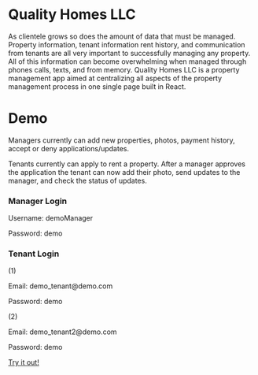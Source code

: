 # Quality Homes LLC

As clientele grows so does the amount of data that must be managed. Property information, tenant information rent history, and communication from tenants are all very important to successfully managing any property. All of this information can become overwhelming when managed through phones calls, texts, and from memory. Quality Homes LLC is a property management app aimed at centralizing all aspects of the property management process in one single page built in React. 

# Demo 

Managers currently can add new properties, photos, payment history, accept or deny applications/updates.

Tenants currently can apply to rent a property. After a manager approves the application the tenant can now add their photo, send updates to the manager, and check the status of updates. 

### Manager Login

Username: demoManager

Password: demo


### Tenant Login

(1) 

Email: <span>demo_tenant@</span>demo.com

Password: demo

(2) 

Email: <span>demo_tenant2@</span>demo.com

Password: demo

[Try it out!](https://agile-refuge-23284.herokuapp.com/)
